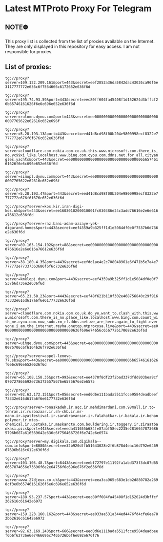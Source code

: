 # Latest MTProto Proxy For Telegram

## NOTE⛔

This proxy list is collected from the list of proxies available on the Internet. They are only displayed in this repository for easy access. I am not responsible for proxies.

## List of proxies:

`tg://proxy?server=109.122.209.161&port=443&secret=eef2852a36da5842dac43026ca96f6e3117777772e636c6f7564666c6172652e636f6d`

`tg://proxy?server=195.74.93.59&port=443&secret=eec80ff604fa45408f1d152624d3bffcf26b65746161626f6e6c696e652e636f6d`

`tg://proxy?server=rulomn.dynu.com&port=443&secret=ee000000000000000000000000000000007765622e62616c652e696f`

`tg://proxy?server=5.28.193.13&port=443&secret=eed41d8cd98f00b204e9800998ecf8322e7777772e676f6f676c652e636f6d`

`tg://proxy?server=cloudflare.com.nokia.com.co.uk.this.www.microsoft.com.there_is_no.yc99xi_like.localhost.www.bing.com.cyou.com.ddns.net.for_all.cityangles.yachts&port=443&secret=ee000000000000000000000000000000006b65746161626f6e6c696e652e636f6d`

`tg://proxy?server=simopl.dynu.com&port=443&secret=ee000000000000000000000000000000007765622e62616c652e696f`

`tg://proxy?server=5.28.193.47&port=443&secret=eed41d8cd98f00b204e9800998ecf8322e7777772e676f6f676c652e636f6d`

`tg://proxy?server=kos.kir.iran-digi-kos.uk&port=443&secret=ee1603010200010001fc030386e24c3add76616e2e6e616a76612e636f6d`

`tg://proxy?server=raz.bani-adam-aazaye-yek-digarand.homes&port=443&secret=eef4359a9b325ff1d1e5084df0e0f7537b6d736e2e636f6d`

`tg://proxy?server=89.163.154.102&port=88&secret=ee0000000000000000000000000000000076616e2e6e616a76612e636f6d`

`tg://proxy?server=38.180.4.35&port=443&secret=eefdd1ae4e2c708048961e6f471b5e7a4e7777772e77337363686f6f6c732e636f6d`

`tg://proxy?server=kmklopj.dynu.com&port=443&secret=eef4359a9b325ff1d1e5084df0e0f7537b6d736e2e636f6d`

`tg://proxy?server=65.21.58.23&port=4443&secret=eef48f621b110f302e468756840c29f91673332e616d617a6f6e6177732e636f6d`

`tg://proxy?server=cloudflare.com.nokia.com.co.uk.do_yo.want_to.clash_with.this.www.microsoft.com.there_is_no.place_like.localhost.www.bing.com.count_with_me.cyou.com.now_sudo.rm_rf.ddns.net.we_are_here.again_to_fight.everyone.i_am.the_internet.reyha.onetop.mtproxysa.live&port=443&secret=ee00000000000000000000000000000000636f696e74656c6567726170682e636f6d`

`tg://proxy?server=uihge.dynu.com&port=443&secret=ee0000000000000000000000000000000075706c6f6164626f792e636f6d`

`tg://proxy?server=appel-lenovo-77.sbs&port=443&secret=ee000000000000000000000000000000006b65746161626f6e6c696e652e636f6d`

`tg://proxy?server=65.108.158.35&port=993&secret=ee4370f8df23f2bad337dfdd803bea9cf070727866692e7363726575676e6575676e2e6575`

`tg://proxy?server=92.63.172.151&port=85&secret=eed0d6e111bada5511fcce9584deadbeef73332e616d617a6f6e6177732e636f6d`

`tg://proxy?server=ronaskadeh.ir.aqc.ir.mehdimardani.com.98mall.ir.to-tehran.ir.ruzbazaar.ir.sh-chb.ir.mr-nano.ir.ayatfestival.ir.sarabravansar.ir.falahatkar.ir.bakala.ir.behanpolymer.ir.mtes-chemical.ir.upstaka.ir.maskancto.com.bouldering.ir.toggery.ir.ziraatbankasi.pics&port=443&secret=eeda411655b684fe87abf58ec2235e28166478736865796b687a616569642e636c6f756466726f6e742e6e6574`

`tg://proxy?server=my.digikala.com.digikala--com.info&port=8080&secret=ee32b920dffb51643028e2f6b878d4eac16d792e646967696b616c612e636f6d`

`tg://proxy?server=103.105.48.7&port=8443&secret=eebf72797e11192fa1abd373f3dc07d656657874656e73696f6e2e64756f6c696e676f2e636f6d`

`tg://proxy?server=www.27djeux.co.uk&port=443&secret=eea3ca965c683e1db2d880782a2698cf3e6b65746161626f6e6c696e652e636f6d`

`tg://proxy?server=188.93.237.57&port=443&secret=eec80ff604fa45408f1d152624d3bffcf262616c61642e6972`

`tg://proxy?server=159.223.160.162&port=443&secret=ee033aa531a344ed4476fd4cfe6ea782b62616c61642e6972`

`tg://proxy?server=92.63.169.240&port=666&secret=eed0d6e111bada5511fcce9584deadbeef6b6f62736e6e7466696c7465726b6f6e692e676f76`

